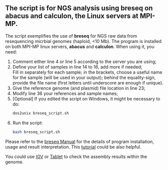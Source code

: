 ## The script is for NGS analysis using breseq on **abacus** and **calculon**, the Linux servers at MPI-MP.  

The script exemplifies the use of **breseq** for NGS raw data from resequencing micrbial genomes (haploid, <10 Mb). The program is installed on both MPI-MP linux servers, **abacus** and **calculon**.  When using it, you need:  

1. Comment either line 4 or line 5 according to the server you are using;  
2. Define your list of samples in line 14 to 16, add more if needed;  
    Fill in separately for each sample; in the brackets, choose a useful name for the sample (will be used in your output); behind the equality-sign, provide the file name (first letters until underscore are enough if unique).
3. Give the reference genome (and plasmid) file location in line 23;
4. Modify line 36 your references and sample names;
5. [Optional] If you edited the script on Windows, it might be necessary to do:
    ```bash
    dos2unix breseq_script.sh
    ```
6. Run the script: 
    ```bash
    bash breseq_script.sh
    ```

Please refer to the [breseq Manual](https://barricklab.org/twiki/pub/Lab/ToolsBacterialGenomeResequencing/documentation/index.html) for the details of program installation, usage and result interpretation. This [tutorial](https://wikis.utexas.edu/display/bioiteam/Lonestar5+Breseq+Tutorial) could be also helpful.    

You could use [IGV](http://www.broadinstitute.org/igv/) or [Tablet](http://bioinf.scri.ac.uk/tablet/) to check the assembly results within the genome.